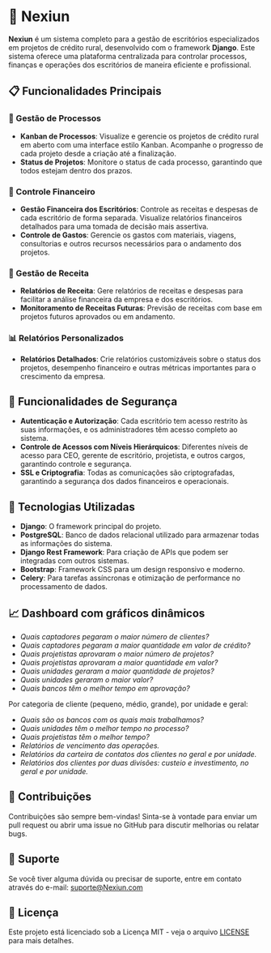 # 🌱 Nexiun

**Nexiun** é um sistema completo para a gestão de escritórios especializados em projetos de crédito rural, desenvolvido com o framework **Django**. Este sistema oferece uma plataforma centralizada para controlar processos, finanças e operações dos escritórios de maneira eficiente e profissional.

## 📋 Funcionalidades Principais

### 🎯 Gestão de Processos
- **Kanban de Processos**: Visualize e gerencie os projetos de crédito rural em aberto com uma interface estilo Kanban. Acompanhe o progresso de cada projeto desde a criação até a finalização.
- **Status de Projetos**: Monitore o status de cada processo, garantindo que todos estejam dentro dos prazos.

### 💼 Controle Financeiro
- **Gestão Financeira dos Escritórios**: Controle as receitas e despesas de cada escritório de forma separada. Visualize relatórios financeiros detalhados para uma tomada de decisão mais assertiva.
- **Controle de Gastos**: Gerencie os gastos com materiais, viagens, consultorias e outros recursos necessários para o andamento dos projetos.

### 🧮 Gestão de Receita
- **Relatórios de Receita**: Gere relatórios de receitas e despesas para facilitar a análise financeira da empresa e dos escritórios.
- **Monitoramento de Receitas Futuras**: Previsão de receitas com base em projetos futuros aprovados ou em andamento.

### 📊 Relatórios Personalizados
- **Relatórios Detalhados**: Crie relatórios customizáveis sobre o status dos projetos, desempenho financeiro e outras métricas importantes para o crescimento da empresa.

## 🔐 Funcionalidades de Segurança

- **Autenticação e Autorização**: Cada escritório tem acesso restrito às suas informações, e os administradores têm acesso completo ao sistema.
- **Controle de Acessos com Níveis Hierárquicos**: Diferentes níveis de acesso para CEO, gerente de escritório, projetista, e outros cargos, garantindo controle e segurança.
- **SSL e Criptografia**: Todas as comunicações são criptografadas, garantindo a segurança dos dados financeiros e operacionais.
  
## 🚀 Tecnologias Utilizadas

- **Django**: O framework principal do projeto.
- **PostgreSQL**: Banco de dados relacional utilizado para armazenar todas as informações do sistema.
- **Django Rest Framework**: Para criação de APIs que podem ser integradas com outros sistemas.
- **Bootstrap**: Framework CSS para um design responsivo e moderno.
- **Celery**: Para tarefas assíncronas e otimização de performance no processamento de dados.

## 📈 Dashboard com gráficos dinâmicos

- *Quais captadores pegaram o maior número de clientes?*  
- *Quais captadores pegaram a maior quantidade em valor de crédito?*  
- *Quais projetistas aprovaram o maior número de projetos?*  
- *Quais projetistas aprovaram a maior quantidade em valor?*  
- *Quais unidades geraram a maior quantidade de projetos?*  
- *Quais unidades geraram o maior valor?*  
- *Quais bancos têm o melhor tempo em aprovação?*  

Por categoria de cliente (pequeno, médio, grande), por unidade e geral:  
- *Quais são os bancos com os quais mais trabalhamos?*  
- *Quais unidades têm o melhor tempo no processo?*  
- *Quais projetistas têm o melhor tempo?*  
- *Relatórios de vencimento das operações.*  
- *Relatórios da carteira de contatos dos clientes no geral e por unidade.*  
- *Relatórios dos clientes por duas divisões: custeio e investimento, no geral e por unidade.*

## 🤝 Contribuições

Contribuições são sempre bem-vindas! Sinta-se à vontade para enviar um pull request ou abrir uma issue no GitHub para discutir melhorias ou relatar bugs.

## 📧 Suporte

Se você tiver alguma dúvida ou precisar de suporte, entre em contato através do e-mail: [suporte@Nexiun.com](mailto:suporte@Nexiun.com)

## 📝 Licença

Este projeto está licenciado sob a Licença MIT - veja o arquivo [LICENSE](LICENSE) para mais detalhes.
